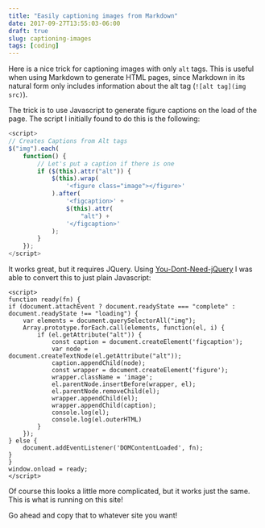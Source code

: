 ```yaml
---
title: "Easily captioning images from Markdown"
date: 2017-09-27T13:55:03-06:00
draft: true
slug: captioning-images
tags: [coding]
---
```


Here is a nice trick for captioning images with only `alt` tags. This is  useful when using Markdown to generate HTML pages, since Markdown in its natural form only includes information about the alt tag (`![alt tag](img src)`).

The trick is to use Javascript to generate figure captions on the load of the page. The script I initially found to do this is the following:

```javascript
<script>  
// Creates Captions from Alt tags
$("img").each(
    function() {
        // Let's put a caption if there is one
        if ($(this).attr("alt")) {
            $(this).wrap(
                '<figure class="image"></figure>'
            ).after(
                '<figcaption>' +
                $(this).attr(
                    "alt") +
                '</figcaption>'
            );
        }
    });
</script> 
```

It works great, but it requires JQuery. Using [You-Dont-Need-jQuery](https://github.com/oneuijs/You-Dont-Need-jQuery) I was able to convert this to just plain Javascript:

```
<script>
function ready(fn) {
if (document.attachEvent ? document.readyState === "complete" : document.readyState !== "loading") {
    var elements = document.querySelectorAll("img");
    Array.prototype.forEach.call(elements, function(el, i) {
        if (el.getAttribute("alt")) {
            const caption = document.createElement('figcaption');
            var node = document.createTextNode(el.getAttribute("alt"));
            caption.appendChild(node);
            const wrapper = document.createElement('figure');
            wrapper.className = 'image';
            el.parentNode.insertBefore(wrapper, el);
            el.parentNode.removeChild(el);
            wrapper.appendChild(el);
            wrapper.appendChild(caption);
            console.log(el);
            console.log(el.outerHTML)
        }
    });
} else {
    document.addEventListener('DOMContentLoaded', fn);
}
}
window.onload = ready;
</script>
```

Of course this looks a little more complicated, but it works just the same. This is what is running on this site!

Go ahead and copy that to whatever site you want!